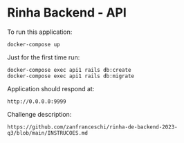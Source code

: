 # Rinha Backend - API

To run this application:

    docker-compose up

Just for the first time run:

    docker-compose exec api1 rails db:create
    docker-compose exec api1 rails db:migrate

Application should respond at:

    http://0.0.0.0:9999

Challenge description:

    https://github.com/zanfranceschi/rinha-de-backend-2023-q3/blob/main/INSTRUCOES.md
